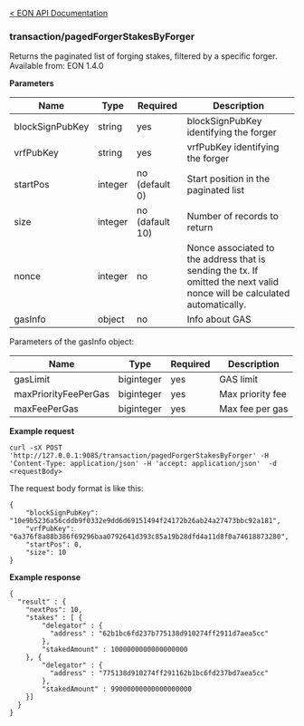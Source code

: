 [&lt; EON API Documentation](/doc/api/index.md) 
### transaction/pagedForgerStakesByForger

Returns the paginated list of forging stakes, filtered by a specific forger.<br>
Available from: EON 1.4.0

**Parameters**

| Name     | Type    | Required  | Description    |
| -------- | ------- | -------   | -------        | 
| blockSignPubKey   | string | yes | blockSignPubKey identifying the forger  |
| vrfPubKey   | string | yes | vrfPubKey identifying the forger  |
| startPos | integer | no (default 0) | Start position in the paginated list  |
| size     | integer | no (dafault 10)| Number of records to return |
| nonce    | integer | no        | Nonce associated to the address that is sending the tx. If omitted the next valid nonce will be calculated automatically.  |
| gasInfo  | object  | no        | Info about GAS |

Parameters of the gasInfo object:

| Name     | Type    | Required    | Description    |
| -------- | ------- | -------     | -------        | 
| gasLimit  | biginteger  | yes         | GAS limit |
| maxPriorityFeePerGas  | biginteger  | yes         | Max priority fee|
| maxFeePerGas  | biginteger  | yes         | Max fee per gas |

**Example request**

    curl -sX POST 'http://127.0.0.1:9085/transaction/pagedForgerStakesByForger' -H 'Content-Type: application/json' -H 'accept: application/json'  -d <requestBody>

The request body format is like this:

    {
        "blockSignPubKey": "10e9b5236a56cddb9f0332e9dd6d69151494f24172b26ab24a27473bbc92a181",
        "vrfPubKey": "6a376f8a88b386f69296baa0792641d393c85a19b28dfd4a11d8f0a74618873280",
        "startPos": 0,
        "size": 10
    }


**Example response**

    {
      "result" : {
        "nextPos": 10,
        "stakes" : [ {
            "delegator" : {
              "address" : "62b1bc6fd237b775138d910274ff2911d7aea5cc"
            },
            "stakedAmount" : 1000000000000000000
        }, {
            "delegator" : {
              "address" : "775138d910274ff291162b1bc6fd237bd7aea5cc"
            },
            "stakedAmount" : 99000000000000000000
        }]
      }
    }
